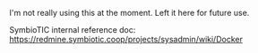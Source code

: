 I'm not really using this at the moment. Left it here for future use.

SymbioTIC internal reference doc:
https://redmine.symbiotic.coop/projects/sysadmin/wiki/Docker
